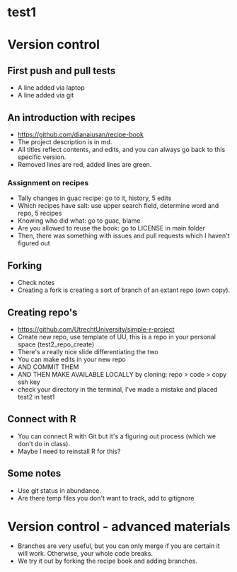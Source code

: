 # test1

# Version control 

## First push and pull tests
- A line added via laptop
- A line added via git

## An introduction with recipes 
- https://github.com/dianaiusan/recipe-book
- The project description is in md.
- All titles reflect contents, and edits, and you can always go back to this specific version.
- Removed lines are red, added lines are green.

### Assignment on recipes
- Tally changes in guac recipe: go to it, history, 5 edits
- Which recipes have salt: use upper search field, determine word and repo, 5 recipes
- Knowing who did what: go to guac, blame
- Are you allowed to reuse the book: go to LICENSE in main folder
- Then, there was something with issues and pull requests which I haven't figured out

## Forking
- Check notes
- Creating a fork is creating a sort of branch of an extant repo (own copy).

## Creating repo's
- https://github.com/UtrechtUniversity/simple-r-project
- Create new repo, use template of UU, this is a repo in your personal space (test2_repo_create)
- There's a really nice slide differentiating the two
- You can make edits in your new repo
- AND COMMIT THEM
- AND THEN MAKE AVAILABLE LOCALLY by cloning: repo > code > copy ssh key
- check your directory in the terminal, I've made a mistake and placed test2 in test1

## Connect with R
- You can connect R with Git but it's a figuring out process (which we don't do in class).
- Maybe I need to reinstall R for this? 

## Some notes
- Use git status in abundance.
- Are there temp files you don't want to track, add to gitignore

# Version control - advanced materials
- Branches are very useful, but you can only merge if you are certain it will work. Otherwise, your whole code breaks.
- We try it out by forking the recipe book and adding branches.

  
